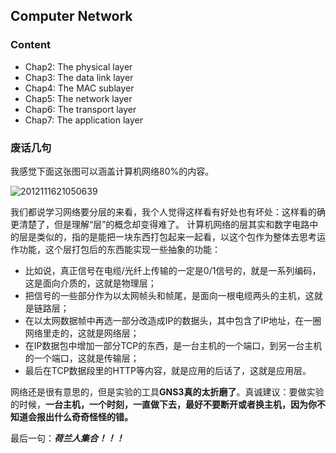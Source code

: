 ## Computer Network

### Content

- Chap2: The physical layer
- Chap3: The data link layer
- Chap4: The MAC sublayer
- Chap5: The network layer
- Chap6: The transport layer
- Chap7: The application layer

### 废话几句

我感觉下面这张图可以涵盖计算机网络80%的内容。

![2012111621050639](https://user-images.githubusercontent.com/88762511/155871869-d77e3a16-9ee7-45c4-a6bc-61ebad88cdb5.jpg)

我们都说学习网络要分层的来看，我个人觉得这样看有好处也有坏处：这样看的确更清楚了，但是理解“层”的概念却变得难了。
计算机网络的层其实和数字电路中的层是类似的，指的是能把一块东西打包起来一起看，以这个包作为整体去思考运作功能，这个层打包后的东西能实现一些抽象的功能：

- 比如说，真正信号在电缆/光纤上传输的一定是0/1信号的，就是一系列编码，这是面向介质的，这就是物理层；
- 把信号的一些部分作为以太网帧头和帧尾，是面向一根电缆两头的主机，这就是链路层；
- 在以太网数据帧中再选一部分改造成IP的数据头，其中包含了IP地址，在一圈网络里走的，这就是网络层；
- 在IP数据包中增加一部分TCP的东西，是一台主机的一个端口，到另一台主机的一个端口，这就是传输层；
- 最后在TCP数据段里的HTTP等内容，就是应用的后话了，这就是应用层。

网络还是很有意思的，但是实验的工具**GNS3真的太折磨了**。真诚建议：要做实验的时候，**一台主机，一个时刻，一直做下去，最好不要断开或者换主机，因为你不知道会报出什么奇奇怪怪的错。**

最后一句：***荷兰人集合！！！***
